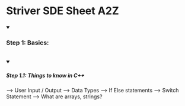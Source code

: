# Striver SDE Sheet A2Z

<details open>
<summary><h3>Step 1: Basics:</h3></summary>
<br>
    <details open>
    <summary><h5>Step 1.1: Things to know in C++<h5></summary>
        --> User Input / Output
        --> Data Types
        --> If Else statements
        --> Switch Statement
        --> What are arrays, strings?
     </details>
</details>
